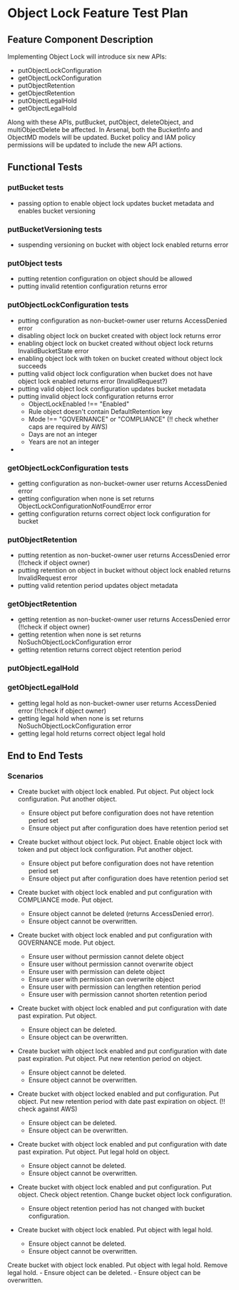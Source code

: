 # Object Lock Feature Test Plan

## Feature Component Description

Implementing Object Lock will introduce six new APIs:
- putObjectLockConfiguration
- getObjectLockConfiguration
- putObjectRetention
- getObjectRetention
- putObjectLegalHold
- getObjectLegalHold

Along with these APIs, putBucket, putObject, deleteObject, and multiObjectDelete
be affected. In Arsenal, both the BucketInfo and ObjectMD models will be
updated. Bucket policy and IAM policy permissions will be updated to include
the new API actions.

## Functional Tests

### putBucket tests
- passing option to enable object lock updates bucket metadata and enables
bucket versioning

### putBucketVersioning tests
- suspending versioning on bucket with object lock enabled returns error
 
### putObject tests
- putting retention configuration on object should be allowed
- putting invalid retention configuration returns error

### putObjectLockConfiguration tests
- putting configuration as non-bucket-owner user returns AccessDenied error
- disabling object lock on bucket created with object lock returns error
- enabling object lock on bucket created without object lock returns
InvalidBucketState error
- enabling object lock with token on bucket created without object lock succeeds
- putting valid object lock configuration when bucket does not have object
lock enabled returns error (InvalidRequest?)
- putting valid object lock configuration updates bucket metadata
- putting invalid object lock configuration returns error
    - ObjectLockEnabled !== "Enabled"
    - Rule object doesn't contain DefaultRetention key
    - Mode !== "GOVERNANCE" or "COMPLIANCE" (!! check whether caps are required by AWS)
    - Days are not an integer
    - Years are not an integer
- 

### getObjectLockConfiguration tests
- getting configuration as non-bucket-owner user returns AccessDenied error
- getting configuration when none is set returns
ObjectLockConfigurationNotFoundError error
- getting configuration returns correct object lock configuration for bucket

### putObjectRetention
- putting retention as non-bucket-owner user returns AccessDenied error (!!check if object owner)
- putting retention on object in bucket without object lock enabled returns
InvalidRequest error
- putting valid retention period updates object metadata

### getObjectRetention
- getting retention as non-bucket-owner user returns AccessDenied error (!!check if object owner)
- getting retention when none is set returns NoSuchObjectLockConfiguration error
- getting retention returns correct object retention period

### putObjectLegalHold

### getObjectLegalHold
- getting legal hold as non-bucket-owner user returns AccessDenied error (!!check if object owner)
- getting legal hold when none is set returns NoSuchObjectLockConfiguration error
- getting legal hold returns correct object legal hold

## End to End Tests

### Scenarios
- Create bucket with object lock enabled. Put object. Put object lock
configuration. Put another object.
    - Ensure object put before configuration does not have retention period set
    - Ensure object put after configuration does have retention period set

- Create bucket without object lock. Put object. Enable object lock with token
and put object lock configuration. Put another object.
    - Ensure object put before configuration does not have retention period set
    - Ensure object put after configuration does have retention period set

- Create bucket with object lock enabled and put configuration with COMPLIANCE
mode. Put object.
    - Ensure object cannot be deleted (returns AccessDenied error).
    - Ensure object cannot be overwritten.

- Create bucket with object lock enabled and put configuration with GOVERNANCE
mode. Put object.
    - Ensure user without permission cannot delete object
    - Ensure user without permission cannot overwrite object
    - Ensure user with permission can delete object
    - Ensure user with permission can overwrite object
    - Ensure user with permission can lengthen retention period
    - Ensure user with permission cannot shorten retention period

- Create bucket with object lock enabled and put configuration with date past
expiration. Put object.
    - Ensure object can be deleted.
    - Ensure object can be overwritten.

- Create bucket with object lock enabled and put configuration with date past
expiration. Put object. Put new retention period on object.
    - Ensure object cannot be deleted.
    - Ensure object cannot be overwritten.

- Create bucket with object locked enabled and put configuration. Put object.
Put new retention period with date past expiration on object. (!! check against AWS)
    - Ensure object can be deleted.
    - Ensure object can be overwritten.

- Create bucket with object lock enabled and put configuration with date past
expiration. Put object. Put legal hold on object.
    - Ensure object cannot be deleted.
    - Ensure object cannot be overwritten.

- Create bucket with object lock enabled and put configuration. Put object.
Check object retention. Change bucket object lock configuration.
    - Ensure object retention period has not changed with bucket configuration.

- Create bucket with object lock enabled. Put object with legal hold.
    - Ensure object cannot be deleted.
    - Ensure object cannot be overwritten.

Create bucket with object lock enabled. Put object with legal hold. Remove
legal hold.
    - Ensure object can be deleted.
    - Ensure object can be overwritten.



